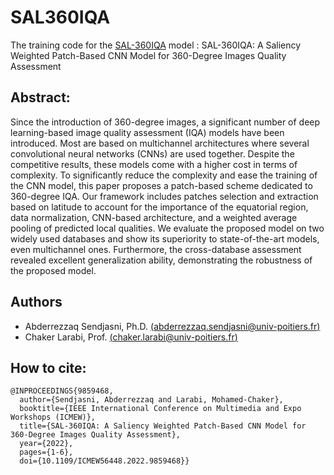 # SAL360IQA
The training code for the [SAL-360IQA](https://ieeexplore.ieee.org/abstract/document/9859468) model : SAL-360IQA: A Saliency Weighted Patch-Based CNN Model for 360-Degree Images Quality Assessment

## Abstract:
Since the introduction of 360-degree images, a significant number of deep learning-based image quality assessment (IQA) models have been introduced. Most are based on multichannel architectures where several convolutional neural networks (CNNs) are used together. Despite the competitive results, these models come with a higher cost in terms of complexity. To significantly reduce the complexity and ease the training of the CNN model, this paper proposes a patch-based scheme dedicated to 360-degree IQA. Our framework includes patches selection and extraction based on latitude to account for the importance of the equatorial region, data normalization, CNN-based architecture, and a weighted average pooling of predicted local qualities. We evaluate the proposed model on two widely used databases and show its superiority to state-of-the-art models, even multichannel ones. Furthermore, the cross-database assessment revealed excellent generalization ability, demonstrating the robustness of the proposed model.

## Authors
* Abderrezzaq Sendjasni, Ph.D.   [(abderrezzaq.sendjasni@univ-poitiers.fr)](mailto:abderrezzaq.sendjasni@univ-poitiers.fr)  
* Chaker Larabi, Prof.   [(chaker.larabi@univ-poitiers.fr)](mailto:chaker.larabi@univ-poitiers.fr)

## How to cite:
```
@INPROCEEDINGS{9859468,
  author={Sendjasni, Abderrezzaq and Larabi, Mohamed-Chaker},
  booktitle={IEEE International Conference on Multimedia and Expo Workshops (ICMEW)}, 
  title={SAL-360IQA: A Saliency Weighted Patch-Based CNN Model for 360-Degree Images Quality Assessment}, 
  year={2022},
  pages={1-6},
  doi={10.1109/ICMEW56448.2022.9859468}}

```
